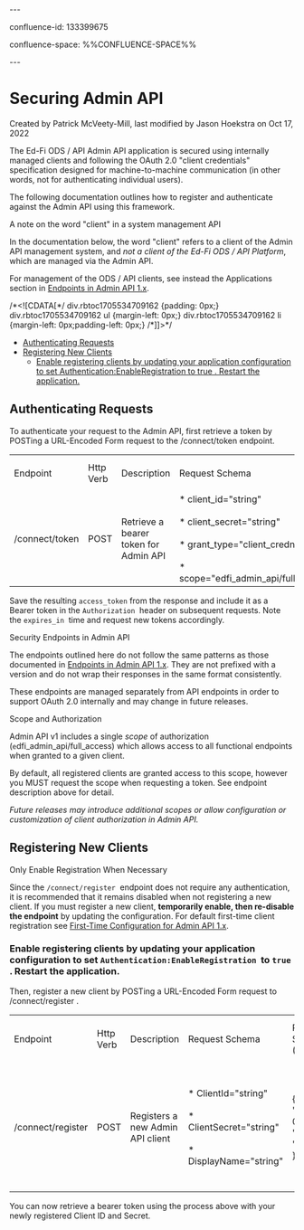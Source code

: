 \---

confluence-id: 133399675

confluence-space: %%CONFLUENCE-SPACE%%

\---

Securing Admin API
==================

Created by Patrick McVeety-Mill, last modified by Jason Hoekstra on Oct 17, 2022

The Ed-Fi ODS / API Admin API application is secured using internally managed clients and following the OAuth 2.0 "client credentials" specification designed for machine-to-machine communication (in other words, not for authenticating individual users).

The following documentation outlines how to register and authenticate against the Admin API using this framework.

A note on the word "client" in a system management API

In the documentation below, the word "client" refers to a client of the Admin API management system, and _not a client of the Ed-Fi ODS / API Platform_, which are managed via the Admin API.

For management of the ODS / API clients, see instead the Applications section in [Endpoints in Admin API 1.x](Endpoints-in-Admin-API-1.x_133399676.html).

/\*<!\[CDATA\[\*/ div.rbtoc1705534709162 {padding: 0px;} div.rbtoc1705534709162 ul {margin-left: 0px;} div.rbtoc1705534709162 li {margin-left: 0px;padding-left: 0px;} /\*\]\]>\*/

*   [Authenticating Requests](#SecuringAdminAPI-AuthenticatingRequests)
*   [Registering New Clients](#SecuringAdminAPI-RegisteringNewClients)
    *   [Enable registering clients by updating your application configuration to set Authentication:EnableRegistration to true . Restart the application.](#SecuringAdminAPI-EnableregisteringclientsbyupdatingyourapplicationconfigurationtosetAuthentication:EnableRegistrationtotrue.Restarttheapplication.)

  

Authenticating Requests
-----------------------

To authenticate your request to the Admin API, first retrieve a token by POSTing a URL-Encoded Form request to the /connect/token endpoint.

|     |     |     |     |     |     |
| --- | --- | --- | --- | --- | --- |
| Endpoint | Http Verb | Description | Request Schema | Response Schema (Success) | Response Schema (Error) |
| /connect/token | POST | Retrieve a bearer token for Admin API | *   client\_id="string"<br>    <br>*   client\_secret="string"<br>    <br>*   grant\_type="client\_credntials"<br>    <br>*   scope="edfi\_admin\_api/full\_access" | {  <br>  "access\_token": "string",  <br>  "token\_type": "Bearer",  <br>  "expires\_in": 0  <br>} | {  <br>  "error": "string",  <br>  "error\_description": "string",  <br>  "error\_uri": "string"  <br>} |

Save the resulting `access_token` from the response and include it as a Bearer token in the `Authorization`  header on subsequent requests. Note the `expires_in`  time and request new tokens accordingly.

Security Endpoints in Admin API

The endpoints outlined here do not follow the same patterns as those documented in [Endpoints in Admin API 1.x](Endpoints-in-Admin-API-1.x_133399676.html). They are not prefixed with a version and do not wrap their responses in the same format consistently.

These endpoints are managed separately from API endpoints in order to support OAuth 2.0 internally and may change in future releases.

Scope and Authorization

Admin API v1 includes a single _scope_ of authorization (`e`dfi\_admin\_api/full\_access) which allows access to all functional endpoints when granted to a given client.

By default, all registered clients are granted access to this scope, however you MUST request the scope when requesting a token. See endpoint description above for detail.

_Future releases may introduce additional scopes or allow configuration or customization of client authorization in Admin API._

Registering New Clients
-----------------------

Only Enable Registration When Necessary

Since the `/connect/register`  endpoint does not require any authentication, it is recommended that it remains disabled when not registering a new client. If you must register a new client, **temporarily enable, then re-disable the endpoint** by updating the configuration. For default first-time client registration see [First-Time Configuration for Admin API 1.x](First-Time-Configuration-for-Admin-API-1.x_138646866.html).

### Enable registering clients by updating your application configuration to set `Authentication:EnableRegistration`  to `true` . Restart the application.

Then, register a new client by POSTing a URL-Encoded Form request to /connect/register .

|     |     |     |     |     |     |     |
| --- | --- | --- | --- | --- | --- | --- |
| Endpoint | Http Verb | Description | Request Schema | Response Schema (Success) | Response Schema (Validation Error) | Response Schema (Error) |
| /connect/register | POST | Registers a new Admin API client | *   ClientId="string"<br>    <br>*   ClientSecret="string"<br>    <br>*   DisplayName="string" | {  <br> "status": 0  <br>  "title": "string"  <br>} | {  <br>  "status": 0,  <br>  "title": "string",  <br>  "errors": \[  <br>    { "string": \[ "string" \] }  <br>  \]  <br>} | {  <br>  "status": 0,  <br>  "title": "string",  <br>  "errors": \[ "string" \]  <br>} |

  

You can now retrieve a bearer token using the process above with your newly registered Client ID and Secret.